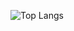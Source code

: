 ![Top Langs](https://github-readme-stats.vercel.app/api/top-langs?username=osmanbal97&locale=en&hide_title=false&layout=compact&card_width=350&langs_count=2&theme=dracula&hide_border=false&cache_seconds=20&count_private=false)

